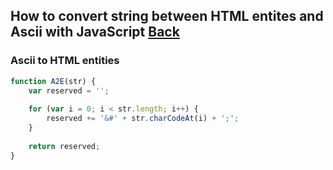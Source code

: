 ## How to convert string between HTML entites and Ascii with JavaScript [Back](./qa.md)

### Ascii to HTML entities

```js
function A2E(str) {
    var reserved = '';
    
    for (var i = 0; i < str.length; i++) {
        reserved += '&#' + str.charCodeAt(i) + ';';
    }
    
    return reserved;
}
```
